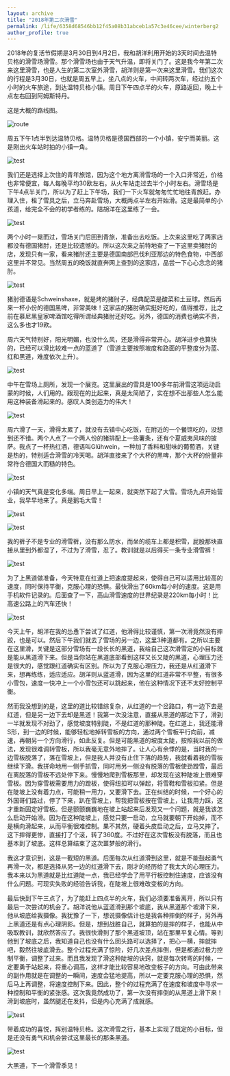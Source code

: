 ```yaml
---
layout: archive
title: "2018年第二次滑雪"
permalink: /life/6358d68546bb12f45a08b31abceb1a57c3e46cee/winterberg2
author_profile: true
---
```


2018年的复活节假期是3月30日到4月2日，我和胡洋利用开始的3天时间去温特贝格的滑雪场滑雪。那个滑雪场也由于天气升温，即将关门了。这是我今年第二次来这里滑雪，也是人生的第二次室外滑雪，胡洋则是第一次来这里滑雪。我们这次的行程是3月30日，也就是周五早上，坐八点的火车，中间转两次车，经过约五个小时的火车旅途，到达温特贝格小镇。周日下午四点半的火车，原路返回，晚上十点左右回到阿姆斯特丹。

这是大概的路线图。

![route](/images/lifeBlog/2018winterberg2/route.png)

周五下午1点半到达温特贝格。温特贝格是德国西部的一个小镇，安宁而美丽。这是刚出火车站时拍的小镇一角。

![test](/images/lifeBlog/2018winterberg2/1.jpeg)

我们还是选择上次住的青年旅馆，因为这个地方离滑雪场的一个入口非常近，价格也非常便宜，每人每晚平均30欧左右。从火车站走过去半个小时左右。滑雪场是下午4点半关门，所以为了赶上下午场，我们一下火车就匆匆忙忙地往青旅赶。办理入住，租了雪具之后，立马奔赴雪场，大概两点半左右开始滑。这是最简单的小孩道，给完全不会的初学者练的。陪胡洋在这里练了一会。

![test](/images/lifeBlog/2018winterberg2/2.jpeg)

两个小时一晃而过，雪场关门后回到青旅，准备出去吃饭。上次来这里吃了两家店都没有德国猪肘，还是比较遗憾的。所以这次来之前特地查了一下这里卖猪肘的店，发现只有一家，看来猪肘还主要是德国南部巴伐利亚那边的特色食物，中西部这里并不常见。当然周五的晚饭就直奔网上查到的这家店，品尝一下心心念念的猪肘。

![test](/images/lifeBlog/2018winterberg2/Schweinshaxe.jpeg)

猪肘德语是Schweinshaxe，就是烤的猪肘子，经典配菜是酸菜和土豆球。然后再来一杯小份的德国黑啤，非常美味！这家店的猪肘确实挺好吃的，值得推荐，比之前在慕尼黑皇家啤酒馆吃得所谓经典猪肘还好吃。另外，德国的消费也确实不贵，这么多也才19欧。

周六天气特别好，阳光明媚，也没什么风，还是滑得非常开心。胡洋进步也算快的，已经可以滑比较难一点的蓝道了（雪道主要按照坡度和路面的平整度分为蓝、红和黑道，难度依次上升）。

![test](/images/lifeBlog/2018winterberg2/yh.gif)

中午在雪场上厕所，发现一个展览。这里展出的雪具是100多年前滑雪这项运动启蒙的时候，人们用的。跟现在的比起来，真是太简陋了，实在想不出那些人怎么能用这种装备滑起来的。感叹人类创造力的伟大！

![test](/images/lifeBlog/2018winterberg2/4.jpeg)

周六滑了一天，滑得太累了，就没有去镇中心吃饭，在附近的一个餐馆吃的，没想到还不错。两个人点了一个两人份的猪排配上一些薯条，还有个夏威夷风味的披萨。我点了一杯热红酒，德语叫Glühwein，一种加了香料和甜味的葡萄酒，关键是热的，特别适合滑雪的冷天喝。胡洋直接来了个大杯的黑啤，那个大杯的份量非常符合德国大而糙的特色。

![test](/images/lifeBlog/2018winterberg2/3.jpeg)

小镇的天气真是变化多端。周日早上一起来，就突然下起了大雪。雪场九点开始营业，我早早地来了。真是鹅毛大雪！

![test](/images/lifeBlog/2018winterberg2/7.jpeg)

![test](/images/lifeBlog/2018winterberg2/5.jpeg)

我的裤子不是专业的滑雪裤，没有那么防水，而坐的缆车上都是积雪，屁股那块直接从里到外都湿了，不过为了滑雪，忍了。教训就是以后得买一条专业滑雪裤！

![test](/images/lifeBlog/2018winterberg2/6.jpeg)

为了上黑道做准备，今天特意在红道上把速度提起来，使得自己可以适用比较高的速度，同时保持平衡，克服心理的恐惧。最快滑出了60km每小时的速度。这是用手机软件记录的。后面查了一下，高山滑雪速度的世界纪录是220km每小时！比高速公路上的汽车还快！

![test](/images/lifeBlog/2018winterberg2/rec.png)


今天上午，胡洋在我的怂恿下尝试了红道，他滑得比较谨慎，第一次滑竟然没有摔跤，也是可以。然后下午我们就去了雪场的另一边，这里3种道都有。之所以主要在这里滑，关键是这部分雪场有一段长长的黑道，我给自己这次滑雪定的小目标就是能从黑道滑下来。但是当你站在黑道底部看到这样又长又陡的黑道，心理压力还是很大的，感觉跟红道确实有区别。所以为了克服心理压力，我还是从红道滑下来，想再练练，适应适应。胡洋则从蓝道滑，因为这里的红道非常不平整，有很多小雪包，速度一快冲上一个小雪包还可以跳起来，他在这种情况下还不太好控制平衡。

然而我没想到的是，这里的道比较错综复杂，从红道的一个岔路口，有一边下去是红道，但是另一边下去却是黑道！我第一次没注意，直接从黑道的那边下了，滑到一半就发现不对劲了，感觉坡度特别陡，不是红道的那种陡。在红道上，我还能滑S形，到一边的时候，能够轻松地掉转雪板的方向，通过两个雪板平行向前，减速，再朝另一个方向滑行，如此反复。但是可能黑道的坡度太陡，按照我以前的做法，发现很难调转雪板，所以我毫无意外地摔了。让人心有余悸的是，当时我的一边雪板脱落了，落在雪坡上，但是我人并没有止住下落的趋势，我就看着我的雪板继续下滑。我拼命地用一侧手抓雪，同时用另一侧没有脱落的雪板使劲蹬雪，最后在离脱落的雪板不远处停下来。慢慢地爬到雪板那里，却发现在这种陡坡上很难穿雪板。因为穿雪板需要用力的蹬板，使得纽扣可以弹起，将雪鞋和雪板扣紧。但是在陡坡上没有着力点，可能稍一用力，又要滑下去。正在纠结的时候，一个好心的外国哥们路过，停了下来，趴在雪坡上，帮我把雪板按在雪坡上，让我用力踩，这才重新固定好雪板。但是颤颤巍巍地在坡上站起来后发现又一个问题，就是我该怎么启动开始滑。因为在这种陡坡上，感觉只要一启动，立马就要朝下开始掉，而不是横向滑起来，从而平衡很难控制。果不其然，硬着头皮启动之后，立马又摔了。这下摔得更惨，直接打了个滚，转了360度。不过好在这次雪板没有脱落，而且也基本到了坡底。这样总算结束了这次噩梦般的滑行。

我这才意识到，这是一截短的黑道。后面每次从红道滑到这里，就是不能鼓起勇气再滑一次，都是选择从另一边的红道滑下去，刚才的经历给了我太大的心理压力。我本来以为黑道就是比红道陡一点，我已经学会了用平行板控制住速度，应该没有什么问题。可现实失败的经验告诉我，在陡坡上很难改变板的方向。

最后快到下午三点了，为了能赶上四点半的火车，我们必须要准备离开，所以只有最后一次尝试的机会了。胡洋说他从蓝道滑到那个坡底，我从黑道那个坡滑下来，他从坡底给我摄像。我犹豫了一下，想说摄像估计也是我各种摔倒的样子，另外再上黑道还是有点心理阴影。但是，想到战胜自己，就算拍的是摔的样子，也能从中吸取教训，就欣然答应了。我很快滑到了那个黑道坡顶，站在那里平复心情。等到他到了坡底之后，我知道自己也没有什么回头路可以选择了，把心一横，摔就摔吧，毅然往坡底滑去。整个过程充满了惊险，好几次差点摔倒，但是都通过极力控制平衡，调整了过来。而且我发现了滑这种陡坡的诀窍，就是每次转弯的时候，一定要勇于站起来，将重心调高，这样才能比较容易地改变板子的方向。可由此带来的副作用就是在调整的一瞬间，速度会猛地提高，所以一定要克服心理的恐惧，然后马上再调整，将速度控制下来。因此，整个的过程充满了在速度和坡度中寻求一种控制和平衡的紧张感。这次我竟然成功了，第一次没有摔倒的从黑道上滑下来！滑到坡底时，虽然腿还在发抖，但是内心充满了成就感。

![test](/images/lifeBlog/2018winterberg2/blackTrack.gif)

带着成功的喜悦，挥别温特贝格。这次滑雪之行，基本上实现了既定的小目标，但是还没有勇气和机会尝试这里最长的那条黑道。

![test](/images/lifeBlog/2018winterberg2/8.jpeg)


大黑道，下一个滑雪季见！
